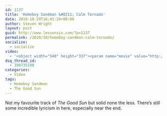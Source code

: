 ```yaml
---
id: 1137
title: 'Homeboy Sandman &#8211; Calm Tornado'
date: 2010-10-29T16:41:24+00:00
author: Steven Wright
layout: post
guid: http://www.lessonsix.com/?p=1137
permalink: /2010/10/homeboy-sandman-calm-tornado/
socialize:
  - socialize
video:
  - '<object width="540" height="337"><param name="movie" value="http://www.youtube.com/v/EL0WjIeUa9I?fs=1&hl=en_GB"></param><param name="allowFullScreen" value="true"></param><param name="allowscriptaccess" value="always"></param><embed src="http://www.youtube.com/v/EL0WjIeUa9I?fs=1&hl=en_GB" type="application/x-shockwave-flash" width="540" height="337" allowscriptaccess="always" allowfullscreen="true"></embed></object>'
dsq_thread_id:
  - 398735108
categories:
  - Video
tags:
  - Homeboy Sandman
  - The Good Sun
---
```

Not my favourite track of _The Good Sun_ but solid none the less. There&#8217;s still some incredible lyricism in here, especially near the end.